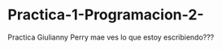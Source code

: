 Practica-1-Programacion-2-
==========================

Practica Giulianny Perry
mae
ves lo que estoy escribiendo???
